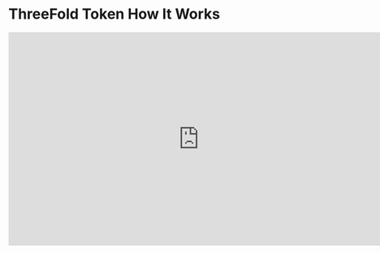 # ThreeFold Token How It Works

<iframe width="750" height="421" src="https://www.youtube.com/embed/4exjbFvnGkk" frameborder="0" allow="autoplay; encrypted-media" allowfullscreen></iframe>